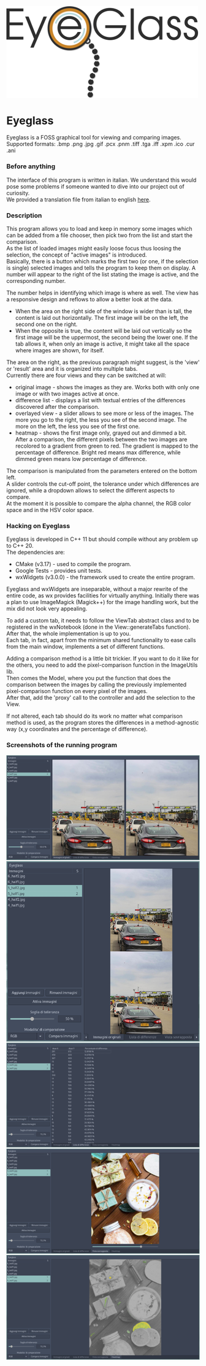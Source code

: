 <img src="docs/Eyeglass_logo.png" alt="Eyeglass logo" width="500" />   

# Eyeglass

Eyeglass is a FOSS graphical tool for viewing and comparing images.   
Supported formats: .bmp .png .jpg .gif .pcx .pnm .tiff .tga .iff .xpm .ico .cur .ani


### Before anything
The interface of this program is written in italian. We understand this would pose some problems if someone wanted to dive into our project out of curiosity.   
We provided a translation file from italian to english [here](docs/english_translations.md).

### Description
This program allows you to load and keep in memory some images which can be added from a file chooser, then pick two from the list and start the comparison.   
As the list of loaded images might easily loose focus thus loosing the selection, the concept of "active images" is introduced.   
Basically, there is a button which marks the first two (or one, if the selection is single) selected images and tells the program to keep them on display. A number will appear to the right of the list stating the image is active, and the corresponding number.

The number helps in identifying which image is where as well. The view has a responsive design and reflows to allow a better look at the data.   
* When the area on the right side of the window is wider than is tall, the content is laid out horizontally. The first image will be on the left, the second one on the right.
* When the opposite is true, the content will be laid out vertically so the first image will be the uppermost, the second being the lower one.
If the tab allows it, when only an image is active, it might take all the space where images are shown, for itself.

The area on the right, as the previous paragraph might suggest, is the 'view' or 'result' area and it is organized into multiple tabs.   
Currently there are four views and they can be switched at will:
* original image  - shows the images as they are. Works both with only one image or with two images active at once.
* difference list - displays a list with textual entries of the differences discovered after the comparison.
* overlayed view  - a slider allows to see more or less of the images. The more you go to the right, the less you see of the second image. The more on the left, the less you see of the first one.
* heatmap         - shows the first image only, grayed out and dimmed a bit. After a comparison, the different pixels between the two images are recolored to a gradient from green to red. The gradient is mapped to the percentage of difference. Bright red means max difference, while dimmed green means low percentage of difference.

The comparison is manipulated from the parameters entered on the bottom left.   
A slider controls the cut-off point, the tolerance under which differences are ignored, while a dropdown allows to select the different aspects to compare.   
At the moment it is possible to compare the alpha channel, the RGB color space and in the HSV color space.   


### Hacking on Eyeglass
Eyeglass is developed in C++ 11 but should compile without any problem up to C++ 20.   
The dependencies are:
* CMake (v3.17)      - used to compile the program.
* Google Tests       - provides unit tests.
* wxWidgets (v3.0.0) - the framework used to create the entire program.

Eyeglass and wxWidgets are inseparable, without a major rewrite of the entire code, as wx provides facilities for virtually anything. Initially there was a plan to use ImageMagick (Magick++) for the image handling work, but the mix did not look very appealing.

To add a custom tab, it needs to follow the ViewTab abstract class and to be registered in the wxNotebook (done in the View::generateTabs function). After that, the whole implementation is up to you.   
Each tab, in fact, apart from the minimum shared functionality to ease calls from the main window, implements a set of different functions.   

Adding a comparison method is a little bit trickier. If you want to do it like for the others, you need to add the pixel-comparison function in the ImageUtils lib.   
Then comes the Model, where you put the function that does the comparison between the images by calling the previously implemented pixel-comparison function on every pixel of the images.   
After that, add the 'proxy' call to the controller and add the selection to the View.   

If not altered, each tab should do its work no matter what comparison method is used, as the program stores the differences in a method-agnostic way (x,y coordinates and the percentage of difference).

### Screenshots of the running program
![horizontal view](docs/screenshots/screen_orig_h.png)
![vertical view](docs/screenshots/screen_orig_v.png)
![list](docs/screenshots/screen_list.png)
![overlayed view](docs/screenshots/screen_layer.png)
![heatmap](docs/screenshots/screen_heatmap.png)
